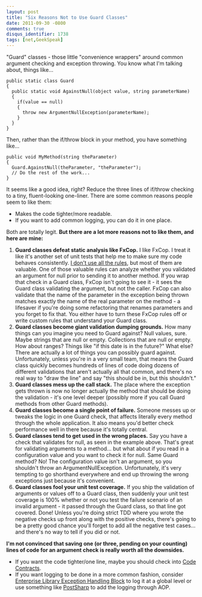 ```yaml
---
layout: post
title: "Six Reasons Not to Use Guard Classes"
date: 2011-09-30 -0800
comments: true
disqus_identifier: 1738
tags: [net,GeekSpeak]
---
```

"Guard" classes - those little "convenience wrappers" around common
argument checking and exception throwing. You know what I'm talking
about, things like...

    public static class Guard
    {
      public static void AgainstNull(object value, string parameterName)
      {
        if(value == null)
        {
          throw new ArgumentNullException(parameterName);
        }
      }
    }

Then, rather than the if/throw block in your method, you have something
like...

    public void MyMethod(string theParameter)
    {
      Guard.AgainstNull(theParameter, "theParameter");
      // Do the rest of the work...
    }

It seems like a good idea, right? Reduce the three lines of if/throw
checking to a tiny, fluent-looking one-liner. There are some common
reasons people seem to like them:

-   Makes the code tighter/more readable.
-   If you want to add common logging, you can do it in one place.

Both are totally legit. **But there are a lot more reasons not to like
them, and here are mine:**

1.  **Guard classes defeat static analysis like FxCop.** I like FxCop. I
    treat it like it's another set of unit tests that help me to make
    sure my code behaves consistently. [I don't use all the
    rules](/archive/2008/10/30/fxcop-rule-recommendations.aspx), but
    most of them are valuable. One of those valuable rules can analyze
    whether you validated an argument for null prior to sending it to
    another method. If you wrap that check in a Guard class, FxCop isn't
    going to see it - it sees the Guard class validating the argument,
    but not the caller. FxCop can also validate that the name of the
    parameter in the exception being thrown matches exactly the name of
    the real parameter on the method - a lifesaver if you're doing some
    refactoring that renames parameters and you forget to fix that. You
    either have to turn these FxCop rules off or write custom rules that
    understand your Guard class.
2.  **Guard classes become giant validation dumping grounds.** How many
    things can you imagine you need to Guard against? Null values, sure.
    Maybe strings that are null or empty. Collections that are null or
    empty. How about ranges? Things like "if this date is in the
    future?" What else? There are actually a lot of things you can
    possibly guard against. Unfortunately, unless you're in a very small
    team, that means the Guard class quickly becomes hundreds of lines
    of code doing dozens of different validations that aren't actually
    all that common, and there's no real way to "draw the line" and say
    "this should be in, but this shouldn't."
3.  **Guard classes mess up the call stack.** The place where the
    exception gets thrown is now no longer actually the method that
    should be doing the validation - it's one level deeper (possibly
    more if you call Guard methods from other Guard methods).
4.  **Guard classes become a single point of failure.** Someone messes
    up or tweaks the logic in one Guard check, that affects literally
    every method through the whole application. It also means you'd
    better check performance well in there because it's totally central.
5.  **Guard classes tend to get used in the wrong places.** Say you have
    a check that validates for null, as seen in the example above.
    That's great for validating arguments to a method... but what about
    if you read in a configuration value and you want to check it for
    null. Same Guard method? No! The configuration value isn't an
    argument, so you shouldn't throw an ArgumentNullException.
    Unfortunately, it's very tempting to go shorthand everywhere and end
    up throwing the wrong exceptions just because it's convenient.
6.  **Guard classes fool your unit test coverage.** If you ship the
    validation of arguments or values off to a Guard class, then
    suddenly your unit test coverage is 100% whether or not you test the
    failure scenario of an invalid argument - it passed through the
    Guard class, so that line got covered. Done! Unless you're doing
    strict TDD where you wrote the negative checks up front along with
    the positive checks, there's going to be a pretty good chance you'll
    forget to add all the negative test cases... and there's no way to
    tell if you did or not.

**I'm not convinced that saving one (or three, pending on your counting)
lines of code for an argument check is really worth all the downsides.**

-   If you want the code tighter/one line, maybe you should check into
    [Code Contracts](http://msdn.microsoft.com/en-us/devlabs/dd491992).
-   If you want logging to be done in a more common fashion, consider
    [Enterprise Library Exception Handling
    Block](http://msdn.microsoft.com/en-us/library/ff664698%28v=PandP.50%29.aspx)
    to log it at a global level or use something like
    [PostSharp](http://www.sharpcrafters.com/aop.net) to add the logging
    through AOP.


